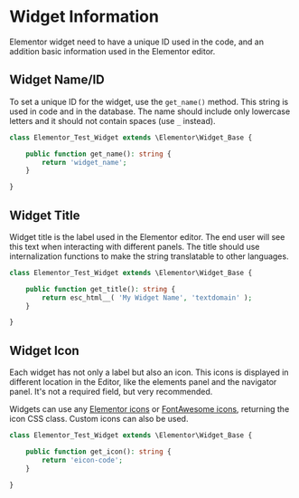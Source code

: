 # Widget Information

<Badge type="tip" vertical="top" text="Elementor Core" /> <Badge type="warning" vertical="top" text="Intermediate" />

Elementor widget need to have a unique ID used in the code, and an addition basic information used in the Elementor editor.

## Widget Name/ID

To set a unique ID for the widget, use the `get_name()` method. This string is used in code and in the database. The name should include only lowercase letters and it should not contain spaces (use `_` instead).

```php
class Elementor_Test_Widget extends \Elementor\Widget_Base {

	public function get_name(): string {
		return 'widget_name';
	}

}
```

## Widget Title

Widget title is the label used in the Elementor editor. The end user will see this text when interacting with different panels. The title should use internalization functions to make the string translatable to other languages.

```php
class Elementor_Test_Widget extends \Elementor\Widget_Base {

	public function get_title(): string {
		return esc_html__( 'My Widget Name', 'textdomain' );
	}

}
```

## Widget Icon

Each widget has not only a label but also an icon. This icons is displayed in different location in the Editor, like the elements panel and the navigator panel. It's not a required field, but very recommended.

Widgets can use any [Elementor icons](https://elementor.github.io/elementor-icons/) or [FontAwesome icons](https://fontawesome.com/), returning the icon CSS class. Custom icons can also be used.

```php
class Elementor_Test_Widget extends \Elementor\Widget_Base {

	public function get_icon(): string {
		return 'eicon-code';
	}

}
```
